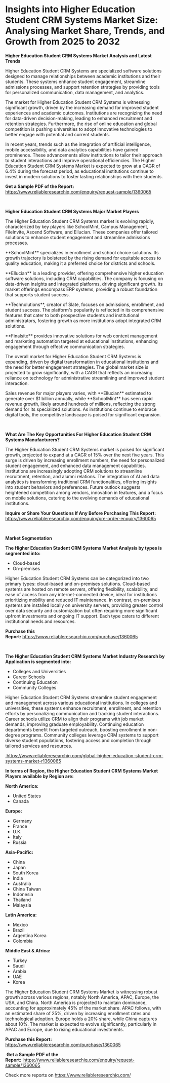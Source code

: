 <p><h1>Insights into Higher Education Student CRM Systems Market Size: Analysing Market Share, Trends, and Growth from 2025 to 2032</h1></p><p><strong>Higher Education Student CRM Systems Market Analysis and Latest Trends</strong></p>
<p><p>Higher Education Student CRM Systems are specialized software solutions designed to manage relationships between academic institutions and their students. These systems enhance student engagement, streamline admissions processes, and support retention strategies by providing tools for personalized communication, data management, and analytics. </p><p>The market for Higher Education Student CRM Systems is witnessing significant growth, driven by the increasing demand for improved student experiences and academic outcomes. Institutions are recognizing the need for data-driven decision-making, leading to enhanced recruitment and retention strategies. Furthermore, the rise of online education and global competition is pushing universities to adopt innovative technologies to better engage with potential and current students.</p><p>In recent years, trends such as the integration of artificial intelligence, mobile accessibility, and data analytics capabilities have gained prominence. These advancements allow institutions to tailor their approach to student interactions and improve operational efficiencies. The Higher Education Student CRM Systems Market is expected to grow at a CAGR of 6.4% during the forecast period, as educational institutions continue to invest in modern solutions to foster lasting relationships with their students.</p></p>
<p><strong>Get a Sample PDF of the Report:&nbsp;</strong> <a href="https://www.reliableresearchiq.com/enquiry/request-sample/1360065?utm_campaign=3066&utm_medium=2&utm_source=Github&utm_content=ia&utm_term=22032025&utm_id=higher-education-student-crm-systems">https://www.reliableresearchiq.com/enquiry/request-sample/1360065</a></p>
<p>&nbsp;</p>
<p><strong>Higher Education Student CRM Systems Major Market Players</strong></p>
<p><p>The Higher Education Student CRM Systems market is evolving rapidly, characterized by key players like SchoolMint, Campus Management, FileInvite, Ascend Software, and Ellucian. These companies offer tailored solutions to enhance student engagement and streamline admissions processes.</p><p>**SchoolMint** specializes in enrollment and school choice solutions. Its growth trajectory is bolstered by the rising demand for equitable access to quality education, making it a preferred choice for districts and schools. </p><p>**Ellucian** is a leading provider, offering comprehensive higher education software solutions, including CRM capabilities. The company is focusing on data-driven insights and integrated platforms, driving significant growth. Its market offerings encompass ERP systems, providing a robust foundation that supports student success.</p><p>**Technolutions**, creator of Slate, focuses on admissions, enrollment, and student success. The platform's popularity is reflected in its comprehensive features that cater to both prospective students and institutional administrators, fostering growth as more institutions adopt integrated CRM solutions.</p><p>**Finalsite** provides innovative solutions for web content management and marketing automation targeted at educational institutions, enhancing engagement through effective communication strategies. </p><p>The overall market for Higher Education Student CRM Systems is expanding, driven by digital transformation in educational institutions and the need for better engagement strategies. The global market size is projected to grow significantly, with a CAGR that reflects an increasing reliance on technology for administrative streamlining and improved student interaction.</p><p>Sales revenue for major players varies, with **Ellucian** estimated to generate over $1 billion annually, while **SchoolMint** has seen rapid revenue growth, likely around hundreds of millions, reflecting the strong demand for its specialized solutions. As institutions continue to embrace digital tools, the competitive landscape is poised for significant expansion.</p></p>
<p>&nbsp;</p>
<p><strong>What Are The Key Opportunities For Higher Education Student CRM Systems Manufacturers?</strong></p>
<p><p>The Higher Education Student CRM Systems market is poised for significant growth, projected to expand at a CAGR of 15% over the next five years. This surge is driven by increasing enrollment numbers, the need for personalized student engagement, and enhanced data management capabilities. Institutions are increasingly adopting CRM solutions to streamline recruitment, retention, and alumni relations. The integration of AI and data analytics is transforming traditional CRM functionalities, offering insights into student behaviors and preferences. Future outlook suggests heightened competition among vendors, innovation in features, and a focus on mobile solutions, catering to the evolving demands of educational institutions.</p></p>
<p><strong>Inquire or Share Your Questions If Any Before Purchasing This Report:</strong> <a href="https://www.reliableresearchiq.com/enquiry/pre-order-enquiry/1360065?utm_campaign=3066&utm_medium=2&utm_source=Github&utm_content=ia&utm_term=22032025&utm_id=higher-education-student-crm-systems">https://www.reliableresearchiq.com/enquiry/pre-order-enquiry/1360065</a></p>
<p>&nbsp;</p>
<p><strong>Market Segmentation</strong></p>
<p><strong>The Higher Education Student CRM Systems Market Analysis by types is segmented into:</strong></p>
<p><ul><li>Cloud-based</li><li>On-premises</li></ul></p>
<p><p>Higher Education Student CRM Systems can be categorized into two primary types: cloud-based and on-premises solutions. Cloud-based systems are hosted on remote servers, offering flexibility, scalability, and ease of access from any internet-connected device, ideal for institutions prioritizing mobility and reduced IT maintenance. In contrast, on-premises systems are installed locally on university servers, providing greater control over data security and customization but often requiring more significant upfront investments and ongoing IT support. Each type caters to different institutional needs and resources.</p></p>
<p><strong>Purchase this Report:&nbsp;</strong><a href="https://www.reliableresearchiq.com/purchase/1360065?utm_campaign=3066&utm_medium=2&utm_source=Github&utm_content=ia&utm_term=22032025&utm_id=higher-education-student-crm-systems">https://www.reliableresearchiq.com/purchase/1360065</a></p>
<p>&nbsp;</p>
<p><strong>The Higher Education Student CRM Systems Market Industry Research by Application is segmented into:</strong></p>
<p><ul><li>Colleges and Universities</li><li>Career Schools</li><li>Continuing Education</li><li>Community Colleges</li></ul></p>
<p><p>Higher Education Student CRM Systems streamline student engagement and management across various educational institutions. In colleges and universities, these systems enhance recruitment, enrollment, and retention efforts by personalizing communication and tracking student interactions. Career schools utilize CRM to align their programs with job market demands, improving graduate employability. Continuing education departments benefit from targeted outreach, boosting enrollment in non-degree programs. Community colleges leverage CRM systems to support diverse student populations, fostering access and completion through tailored services and resources.</p></p>
<p><a href="https://www.reliableresearchiq.com/global-higher-education-student-crm-systems-market-r1360065?utm_campaign=3066&utm_medium=2&utm_source=Github&utm_content=ia&utm_term=22032025&utm_id=higher-education-student-crm-systems">&nbsp;https://www.reliableresearchiq.com/global-higher-education-student-crm-systems-market-r1360065</a></p>
<p><strong>In terms of Region, the Higher Education Student CRM Systems Market Players available by Region are:</strong></p>
<p>
    <p> <strong> North America: </strong>
        <ul>
            <li>United States</li>
            <li>Canada</li>
        </ul>
        </p> 
    <p> <strong> Europe: </strong>
        <ul>
            <li>Germany</li>
            <li>France</li>
            <li>U.K.</li>
            <li>Italy</li>
            <li>Russia</li>
        </ul>
        </p> 
    <p> <strong> Asia-Pacific: </strong>
        <ul>
            <li>China</li>
            <li>Japan</li>
            <li>South Korea</li>
            <li>India</li>
            <li>Australia</li>
            <li>China Taiwan</li>
            <li>Indonesia</li>
            <li>Thailand</li>
            <li>Malaysia</li>
        </ul>
        </p> 
    <p> <strong> Latin America: </strong>
        <ul>
            <li>Mexico</li>
            <li>Brazil</li>
            <li>Argentina Korea</li>
            <li>Colombia</li>
        </ul>
        </p> 
    <p> <strong> Middle East & Africa: </strong>
        <ul>
            <li>Turkey</li>
            <li>Saudi</li>
            <li>Arabia</li>
            <li>UAE</li>
            <li>Korea</li>
        </ul>
    </p>
    </p>
<p><p>The Higher Education Student CRM Systems Market is witnessing robust growth across various regions, notably North America, APAC, Europe, the USA, and China. North America is projected to maintain dominance, accounting for approximately 45% of the market share. APAC follows, with an estimated share of 25%, driven by increasing enrollment rates and technological adoption. Europe holds a 20% share, while China captures about 10%. The market is expected to evolve significantly, particularly in APAC and Europe, due to rising educational investments.</p></p>
<p><strong>Purchase this Report: </strong><a href="https://www.reliableresearchiq.com/purchase/1360065?utm_campaign=3066&utm_medium=2&utm_source=Github&utm_content=ia&utm_term=22032025&utm_id=higher-education-student-crm-systems">https://www.reliableresearchiq.com/purchase/1360065</a></p>
<p>&nbsp;<strong>Get a Sample PDF of the Report:&nbsp;&nbsp;</strong><a href="https://www.reliableresearchiq.com/enquiry/request-sample/1360065?utm_campaign=3066&utm_medium=2&utm_source=Github&utm_content=ia&utm_term=22032025&utm_id=higher-education-student-crm-systems">https://www.reliableresearchiq.com/enquiry/request-sample/1360065</a></p>
<p><strong></strong></p>
<p>Check more reports on <a href="https://www.reliableresearchiq.com/?utm_campaign=3066&utm_medium=2&utm_source=Github&utm_content=ia&utm_term=22032025&utm_id=higher-education-student-crm-systems">https://www.reliableresearchiq.com/</a></p>